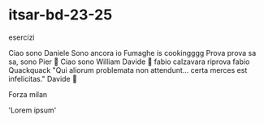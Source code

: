# itsar-bd-23-25
esercizi

Ciao sono Daniele
Sono ancora io
Fumaghe is cookingggg
Prova prova sa sa, sono Pier
🐥
Ciao sono William
Davide 🐥
fabio calzavara
riprova fabio
Quackquack
"Qui aliorum problemata non attendunt... certa merces est infelicitas."
Davide 🐥






Forza milan


'Lorem ipsum'


